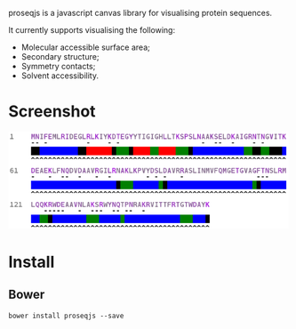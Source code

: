 proseqjs is a javascript canvas library for visualising protein sequences.

It currently supports visualising the following:

* Molecular accessible surface area;
* Secondary structure;
* Symmetry contacts;
* Solvent accessibility.

# Screenshot

![Screenshot1](docs/screenshot1.png)

# Install

## Bower

    bower install proseqjs --save
